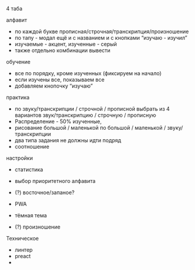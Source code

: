 4 таба

алфавит
- по каждой букве прописная/строчная/транскрипция/произношение
- по тапу - модал ещё и с названием и с кнопками “изучаю - изучил”
- изучаемые - акцент, изученные - серый
- также отдельно комбинации вывести

обучение
- все по порядку, кроме изученных (фиксируем на начало)
- если изучены все, показываем все
- добавляем кнопочку “изучаю”

практика
- по звуку/транскрипции / строчной / прописной выбрать из 4 вариантов звук/транскрипцию / строчную / прописную
- Распределение - 50% изученные,
- рисование большой / маленькой по большой / маленькой / звуку/транскрипции
- два типа задания не должны идти подряд
- соотношение

настройки
- статистика
- выбор приоритетного алфавита
- (?) восточное/запаное?

- PWA
- тёмная тема
- (?) произношение

Техническое
- линтер
- preact
- 
